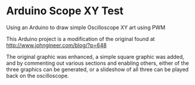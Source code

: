 # Arduino Scope XY Test
Using an Arduino to draw simple Oscilloscope XY art using PWM

This Arduino project is a modification of the original found at
http://www.johngineer.com/blog/?p=648

The original graphic was enhanced, a simple square graphic was added,
and by commenting out various sections and enabling others, either of the 
three graphics can be generated, or a slideshow of all three can be 
played back on the oscilloscope.
